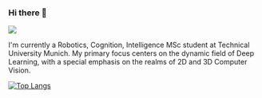 ### Hi there 👋
<!--
[![GitHub Streak](http://github-readme-streak-stats.herokuapp.com?user=Kudo510&theme=dark&background=000000)](https://git.io/streak-stats) -->


<a href="https://github.com/anuraghazra/github-readme-stats">
  <img align="center" src="https://github-readme-stats-git-masterrstaa-rickstaa.vercel.app/api/top-langs/?username=Kudo510&layout=compact&theme=buefy&langs_count=6&hide_border=true&hide=jupyter%20notebook,matlab" />
</a>


I'm currently a Robotics, Cognition, Intelligence MSc student at Technical University Munich. My primary focus centers on the dynamic field of Deep Learning, with a special emphasis on the realms of 2D and 3D Computer Vision.


[![Top Langs](https://github-readme-stats.vercel.app/api/top-langs/?username=Kudo510&layout=compact&theme=vision-friendly-dark&hide=jupyter%20notebook,matlab)](https://github.com/anuraghazra/github-readme-stats)



<!--
**Kudo510/Kudo510** is a ✨ _special_ ✨ repository because its `README.md` (this file) appears on your GitHub profile.

Here are some ideas to get you started:

- 🔭 I’m currently working on ...
- 🌱 I’m currently learning ...
- 👯 I’m looking to collaborate on ...
- 🤔 I’m looking for help with ...
- 💬 Ask me about ...
- 📫 How to reach me: ...
- 😄 Pronouns: ...
- ⚡ Fun fact: ...
-->
